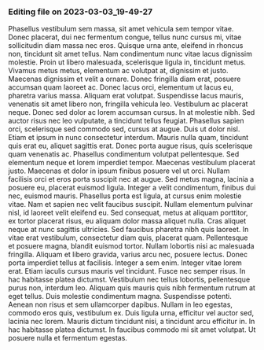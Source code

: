 

### Editing file on 2023-03-03_19-49-27

Phasellus vestibulum sem massa, sit amet vehicula sem tempor vitae. Donec placerat, dui nec fermentum congue, tellus nunc cursus mi, vitae sollicitudin diam massa nec eros. Quisque urna ante, eleifend in rhoncus non, tincidunt sit amet tellus. Nam condimentum nunc vitae lacus dignissim molestie. Proin ut libero malesuada, scelerisque ligula in, tincidunt metus. Vivamus metus metus, elementum ac volutpat at, dignissim et justo. Maecenas dignissim et velit a ornare. Donec fringilla diam erat, posuere accumsan quam laoreet ac. Donec lacus orci, elementum ut lacus eu, pharetra varius massa. Aliquam erat volutpat.
Suspendisse lacus mauris, venenatis sit amet libero non, fringilla vehicula leo. Vestibulum ac placerat neque. Donec sed dolor ac lorem accumsan cursus. In at molestie nibh. Sed auctor risus nec leo vulputate, a tincidunt tellus feugiat. Phasellus sapien orci, scelerisque sed commodo sed, cursus at augue. Duis ut dolor nisl. Etiam et ipsum in nunc consectetur interdum.
Mauris nulla quam, tincidunt quis erat eu, aliquet sagittis erat. Donec porta augue risus, quis scelerisque quam venenatis ac. Phasellus condimentum volutpat pellentesque. Sed elementum neque et lorem imperdiet tempor. Maecenas vestibulum placerat justo. Maecenas et dolor in ipsum finibus posuere vel ut orci. Nullam facilisis orci et eros porta suscipit nec at augue. Sed metus magna, lacinia a posuere eu, placerat euismod ligula. Integer a velit condimentum, finibus dui nec, euismod mauris. Phasellus porta est ligula, at cursus enim molestie vitae. Nam et sapien nec velit faucibus suscipit.
Nullam elementum pulvinar nisl, id laoreet velit eleifend eu. Sed consequat, metus at aliquam porttitor, ex tortor placerat risus, eu aliquam dolor massa aliquet nulla. Cras aliquet neque at nunc sagittis ultricies. Sed faucibus pharetra nibh quis laoreet. In vitae erat vestibulum, consectetur diam quis, placerat quam. Pellentesque et posuere magna, blandit euismod tortor. Nullam lobortis nisi ac malesuada fringilla. Aliquam et libero gravida, varius arcu nec, posuere lectus. Donec porta imperdiet tellus at facilisis. Integer a sem enim. Integer vitae lorem erat. Etiam iaculis cursus mauris vel tincidunt. Fusce nec semper risus.
In hac habitasse platea dictumst. Vestibulum nec tellus lobortis, pellentesque purus non, interdum leo. Aliquam quis mauris quis nibh fermentum rutrum at eget tellus. Duis molestie condimentum magna. Suspendisse potenti. Aenean non risus et sem ullamcorper dapibus. Nullam in leo egestas, commodo eros quis, vestibulum ex. Duis ligula urna, efficitur vel auctor sed, lacinia nec lorem. Mauris dictum tincidunt nisi, a tincidunt arcu efficitur in. In hac habitasse platea dictumst. In faucibus commodo mi sit amet volutpat. Ut posuere nulla et fermentum egestas.


